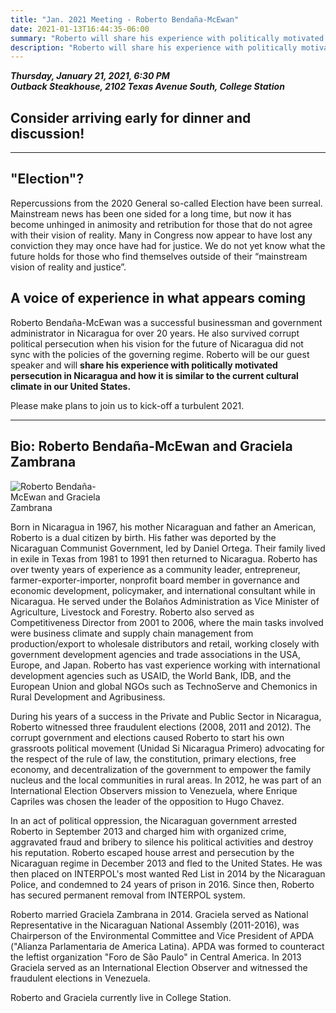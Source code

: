 ```yaml
---
title: "Jan. 2021 Meeting - Roberto Bendaña-McEwan"
date: 2021-01-13T16:44:35-06:00
summary: "Roberto will share his experience with politically motivated persecution in Nicaragua and how it is similar to the current cultural climate in our United States"
description: "Roberto will share his experience with politically motivated persecution in Nicaragua and how it is similar to the current cultural climate in our United States"
---
```


**_Thursday, January 21, 2021, 6:30 PM_**  
**_<strong><span class="hilite">Outback Steakhouse</span></strong>, 2102 Texas Avenue South, College Station_**

## Consider arriving early for dinner and discussion!

---

## "Election"?

Repercussions from the 2020 General so-called Election have been surreal.  Mainstream news has been one sided for a long time, but now it has become unhinged in animosity and retribution for those that do not agree with their vision of reality. Many in Congress now appear to have lost any conviction they may once have had for justice. We do not yet know what the future holds for those who find themselves outside of their “mainstream vision of reality and justice”.  

## A voice of experience in what appears coming

Roberto Bendaña-McEwan was a successful businessman and government administrator in Nicaragua for over 20 years. He also survived corrupt political persecution when his vision for the future of Nicaragua did not sync with the policies of the governing regime. Roberto will be our guest speaker and will **share his experience with politically motivated persecution in Nicaragua and how it is similar to the current cultural climate in our United States.**  

Please make plans to join us to kick-off a turbulent 2021. 

---

<a name="bio" id="bio"></a>

## Bio: Roberto Bendaña-McEwan and Graciela Zambrana

<div class="align-right"  style="width:35%;height:auto;">
<img src="/img/roberto-and-graciela.jpg" alt="Roberto Bendaña-McEwan and Graciela Zambrana"> 
</div>

Born in Nicaragua in 1967, his mother Nicaraguan and father an American, Roberto is a dual citizen by birth. His father was deported by the Nicaraguan Communist Government, led by Daniel Ortega. Their family lived in exile in Texas from 1981 to 1991 then returned to Nicaragua. Roberto has over twenty years of experience as a community leader, entrepreneur, farmer-exporter-importer, nonprofit board member in governance and economic development, policymaker, and international consultant while in Nicaragua. He served under the Bolaños Administration as Vice Minister of Agriculture, Livestock and Forestry. Roberto also served as Competitiveness Director from 2001 to 2006, where the main tasks involved were business climate and supply chain management from production/export to wholesale distributors and retail, working closely with government development agencies and trade associations in the USA, Europe, and Japan. Roberto has vast experience working with international development agencies such as USAID, the World Bank, IDB, and the European Union and global NGOs such as TechnoServe and Chemonics in Rural Development and Agribusiness. 

During his years of a success in the Private and Public Sector in Nicaragua, Roberto witnessed three fraudulent elections (2008, 2011 and 2012). The corrupt government and elections caused Roberto to start his own grassroots political movement (Unidad Si Nicaragua Primero) advocating for the respect of the rule of law, the constitution, primary elections, free economy, and decentralization of the government to empower the family nucleus and the local communities in rural areas. In 2012, he was part of an International Election Observers mission to Venezuela, where Enrique Capriles was chosen the leader of the opposition to Hugo Chavez. 

In an act of political oppression, the Nicaraguan government arrested Roberto in September 2013 and charged him with organized crime, aggravated fraud and bribery to silence his political activities and destroy his reputation. Roberto escaped house arrest and persecution by the Nicaraguan regime in December 2013 and fled to the United States. He was then placed on INTERPOL's most wanted Red List in 2014 by the Nicaraguan Police, and condemned to 24 years of prison in 2016. Since then, Roberto has secured permanent removal from INTERPOL system.

Roberto married Graciela Zambrana in 2014. Graciela served as National Representative in the Nicaraguan National Assembly (2011-2016), was Chairperson of the Environmental Committee and Vice President of APDA ("Alianza Parlamentaria de America Latina).  APDA was formed to counteract the leftist organization "Foro de São Paulo" in Central America.  In 2013 Graciela served as an International Election Observer and witnessed the fraudulent elections in Venezuela. 

Roberto and Graciela currently live in College Station. 

